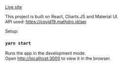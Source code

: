 [Live site](https://covid-19livetracker.netlify.app/) <br/>

This project is built on React, Charts.JS and Material UI.<br/>
API used: https://covid19.mathdro.id/api

Setup:
### `yarn start`

Runs the app in the development mode.<br />
Open [http://localhost:3000](http://localhost:3000) to view it in the browser.
